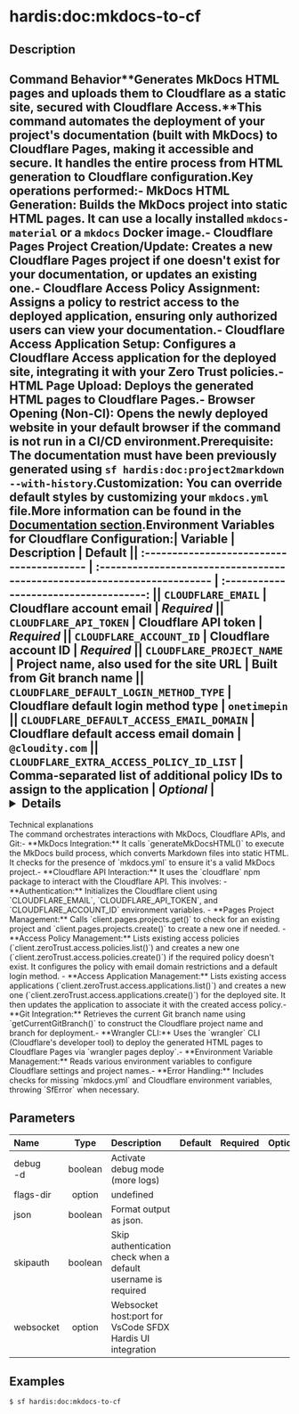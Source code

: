 <!-- This file has been generated with command 'sf hardis:doc:plugin:generate'. Please do not update it manually or it may be overwritten -->
# hardis:doc:mkdocs-to-cf

## Description

## Command Behavior**Generates MkDocs HTML pages and uploads them to Cloudflare as a static site, secured with Cloudflare Access.**This command automates the deployment of your project's documentation (built with MkDocs) to Cloudflare Pages, making it accessible and secure. It handles the entire process from HTML generation to Cloudflare configuration.Key operations performed:- **MkDocs HTML Generation:** Builds the MkDocs project into static HTML pages. It can use a locally installed `mkdocs-material` or a `mkdocs` Docker image.- **Cloudflare Pages Project Creation/Update:** Creates a new Cloudflare Pages project if one doesn't exist for your documentation, or updates an existing one.- **Cloudflare Access Policy Assignment:** Assigns a policy to restrict access to the deployed application, ensuring only authorized users can view your documentation.- **Cloudflare Access Application Setup:** Configures a Cloudflare Access application for the deployed site, integrating it with your Zero Trust policies.- **HTML Page Upload:** Deploys the generated HTML pages to Cloudflare Pages.- **Browser Opening (Non-CI):** Opens the newly deployed website in your default browser if the command is not run in a CI/CD environment.**Prerequisite:** The documentation must have been previously generated using `sf hardis:doc:project2markdown --with-history`.**Customization:** You can override default styles by customizing your `mkdocs.yml` file.More information can be found in the [Documentation section](https://sfdx-hardis.cloudity.com/salesforce-project-documentation/).**Environment Variables for Cloudflare Configuration:**| Variable                                  | Description                                                              | Default                               || :---------------------------------------- | :----------------------------------------------------------------------- | :------------------------------------: || `CLOUDFLARE_EMAIL`                        | Cloudflare account email                                                 | _Required_                            || `CLOUDFLARE_API_TOKEN`                    | Cloudflare API token                                                     | _Required_                            || `CLOUDFLARE_ACCOUNT_ID`                   | Cloudflare account ID                                                    | _Required_                            || `CLOUDFLARE_PROJECT_NAME`                 | Project name, also used for the site URL                                 | Built from Git branch name            || `CLOUDFLARE_DEFAULT_LOGIN_METHOD_TYPE`    | Cloudflare default login method type                                     | `onetimepin`                          || `CLOUDFLARE_DEFAULT_ACCESS_EMAIL_DOMAIN`  | Cloudflare default access email domain                                   | `@cloudity.com`                       || `CLOUDFLARE_EXTRA_ACCESS_POLICY_ID_LIST`  | Comma-separated list of additional policy IDs to assign to the application | _Optional_                            |<details>
<summary>Technical explanations</summary>The command orchestrates interactions with MkDocs, Cloudflare APIs, and Git:- **MkDocs Integration:** It calls `generateMkDocsHTML()` to execute the MkDocs build process, which converts Markdown files into static HTML. It checks for the presence of `mkdocs.yml` to ensure it's a valid MkDocs project.- **Cloudflare API Interaction:** It uses the `cloudflare` npm package to interact with the Cloudflare API. This involves:  - **Authentication:** Initializes the Cloudflare client using `CLOUDFLARE_EMAIL`, `CLOUDFLARE_API_TOKEN`, and `CLOUDFLARE_ACCOUNT_ID` environment variables.  - **Pages Project Management:** Calls `client.pages.projects.get()` to check for an existing project and `client.pages.projects.create()` to create a new one if needed.  - **Access Policy Management:** Lists existing access policies (`client.zeroTrust.access.policies.list()`) and creates a new one (`client.zeroTrust.access.policies.create()`) if the required policy doesn't exist. It configures the policy with email domain restrictions and a default login method.  - **Access Application Management:** Lists existing access applications (`client.zeroTrust.access.applications.list()`) and creates a new one (`client.zeroTrust.access.applications.create()`) for the deployed site. It then updates the application to associate it with the created access policy.- **Git Integration:** Retrieves the current Git branch name using `getCurrentGitBranch()` to construct the Cloudflare project name and branch for deployment.- **Wrangler CLI:** Uses the `wrangler` CLI (Cloudflare's developer tool) to deploy the generated HTML pages to Cloudflare Pages via `wrangler pages deploy`.- **Environment Variable Management:** Reads various environment variables to configure Cloudflare settings and project names.- **Error Handling:** Includes checks for missing `mkdocs.yml` and Cloudflare environment variables, throwing `SfError` when necessary.</details>


## Parameters

|Name|Type|Description|Default|Required|Options|
|:---|:--:|:----------|:-----:|:------:|:-----:|
|debug<br/>-d|boolean|Activate debug mode (more logs)||||
|flags-dir|option|undefined||||
|json|boolean|Format output as json.||||
|skipauth|boolean|Skip authentication check when a default username is required||||
|websocket|option|Websocket host:port for VsCode SFDX Hardis UI integration||||

## Examples

```shell
$ sf hardis:doc:mkdocs-to-cf
```


